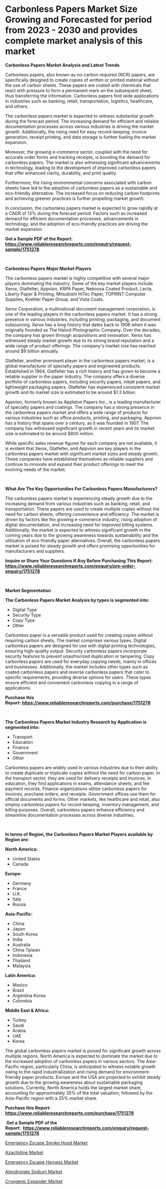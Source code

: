 <p><h1>Carbonless Papers Market Size Growing and Forecasted for period from 2023 - 2030 and provides complete market analysis of this market</h1></p><p><strong>Carbonless Papers Market Analysis and Latest Trends</strong></p>
<p><p>Carbonless papers, also known as no-carbon required (NCR) papers, are specifically designed to create copies of written or printed material without the use of carbon sheets. These papers are coated with chemicals that react with pressure to form a permanent mark on the subsequent sheet, thus transferring the information. Carbonless papers find wide applications in industries such as banking, retail, transportation, logistics, healthcare, and others.</p><p>The carbonless papers market is expected to witness substantial growth during the forecast period. The increasing demand for efficient and reliable documentation processes across various industries is driving the market growth. Additionally, the rising need for easy record-keeping, invoice generation, receipt printing, and data storage is further fueling the market expansion.</p><p>Moreover, the growing e-commerce sector, coupled with the need for accurate order forms and tracking receipts, is boosting the demand for carbonless papers. The market is also witnessing significant advancements in technology, leading to the development of improved carbonless papers that offer enhanced clarity, durability, and print quality.</p><p>Furthermore, the rising environmental concerns associated with carbon sheets have led to the adoption of carbonless papers as a sustainable and eco-friendly alternative. The increased focus on reducing carbon footprints and achieving greener practices is further propelling market growth.</p><p>In conclusion, the carbonless papers market is expected to grow rapidly at a CAGR of 13% during the forecast period. Factors such as increased demand for efficient documentation processes, advancements in technology, and the adoption of eco-friendly practices are driving the market expansion.</p></p>
<p><strong>Get a Sample PDF of the Report:&nbsp; <a href="https://www.reliableresearchreports.com/enquiry/request-sample/1751278">https://www.reliableresearchreports.com/enquiry/request-sample/1751278</a></strong></p>
<p>&nbsp;</p>
<p><strong>Carbonless Papers Major Market Players</strong></p>
<p><p>The carbonless papers market is highly competitive with several major players dominating the industry. Some of the key market players include Xerox, Glatfelter, Appvion, KRPA Paper, Nekoosa Coated Product, Lecta, Liberty Paper & Printing, Mitsubishi HiTec Paper, TOPRINT Computer Supplies, Koehler Paper Group, and Vista Coats.</p><p>Xerox Corporation, a multinational document management corporation, is one of the leading players in the carbonless papers market. It has a strong presence in various industries, including printing, packaging, and document outsourcing. Xerox has a long history that dates back to 1906 when it was originally founded as The Haloid Photographic Company. Over the decades, the company has grown through acquisitions and innovation. Xerox has witnessed steady market growth due to its strong brand reputation and a wide range of product offerings. The company's market size has reached around $9 billion annually.</p><p>Glatfelter, another prominent player in the carbonless papers market, is a global manufacturer of specialty papers and engineered products. Established in 1864, Glatfelter has a rich history and has grown to become a reliable supplier in the paper industry. The company offers a diverse portfolio of carbonless papers, including security papers, inkjet papers, and lightweight packaging papers. Glatfelter has experienced consistent market growth and its market size is estimated to be around $1.3 billion.</p><p>Appvion, formerly known as Appleton Papers Inc., is a leading manufacturer of specialty papers and coatings. The company has a strong presence in the carbonless papers market and offers a wide range of products for various industries such as office products, printing, and packaging. Appvion has a history that spans over a century, as it was founded in 1907. The company has witnessed significant growth in recent years and its market size is estimated to be around $800 million.</p><p>While specific sales revenue figures for each company are not available, it is evident that Xerox, Glatfelter, and Appvion are key players in the carbonless papers market with significant market sizes and steady growth. These companies have established themselves as reliable suppliers and continue to innovate and expand their product offerings to meet the evolving needs of the market.</p></p>
<p>&nbsp;</p>
<p><strong>What Are The Key Opportunities For Carbonless Papers Manufacturers?</strong></p>
<p><p>The carbonless papers market is experiencing steady growth due to the increasing demand from various industries such as banking, retail, and transportation. These papers are used to create multiple copies without the need for carbon sheets, offering convenience and efficiency. The market is driven by factors like the growing e-commerce industry, rising adoption of digital documentation, and increasing need for improved billing systems. Additionally, the market is expected to witness significant growth in the coming years due to the growing awareness towards sustainability and the utilization of eco-friendly paper alternatives. Overall, the carbonless papers market is poised for steady growth and offers promising opportunities for manufacturers and suppliers.</p></p>
<p><strong>Inquire or Share Your Questions If Any Before Purchasing This Report: <a href="https://www.reliableresearchreports.com/enquiry/pre-order-enquiry/1751278">https://www.reliableresearchreports.com/enquiry/pre-order-enquiry/1751278</a></strong></p>
<p>&nbsp;</p>
<p><strong>Market Segmentation</strong></p>
<p><strong>The Carbonless Papers Market Analysis by types is segmented into:</strong></p>
<p><ul><li>Digital Type</li><li>Security Type</li><li>Copy Type</li><li>Other</li></ul></p>
<p><p>Carbonless paper is a versatile product used for creating copies without requiring carbon sheets. The market comprises various types. Digital carbonless papers are designed for use with digital printing technologies, ensuring high-quality output. Security carbonless papers incorporate security features to prevent unauthorized duplication or tampering. Copy carbonless papers are used for everyday copying needs, mainly in offices and businesses. Additionally, the market includes other types such as coated carbonless papers and reverse carbonless papers that cater to specific requirements, providing diverse options for users. These types ensure efficient and convenient carbonless copying in a range of applications.</p></p>
<p><strong>Purchase this Report:&nbsp;<a href="https://www.reliableresearchreports.com/purchase/1751278">https://www.reliableresearchreports.com/purchase/1751278</a></strong></p>
<p>&nbsp;</p>
<p><strong>The Carbonless Papers Market Industry Research by Application is segmented into:</strong></p>
<p><ul><li>Transport</li><li>Education</li><li>Finance</li><li>Government</li><li>Other</li></ul></p>
<p><p>Carbonless papers are widely used in various industries due to their ability to create duplicate or triplicate copies without the need for carbon paper. In the transport sector, they are used for delivery receipts and invoices. In education, they find applications in exams, attendance sheets, and fee payment records. Finance organizations utilize carbonless papers for invoices, purchase orders, and receipts. Government offices use them for official documents and forms. Other markets, like healthcare and retail, also employ carbonless papers for record-keeping, inventory management, and billing purposes. Overall, carbonless papers enhance efficiency and streamline documentation processes across diverse industries.</p></p>
<p>&nbsp;</p>
<p><strong>In terms of Region, the Carbonless Papers Market Players available by Region are:</strong></p>
<p>
    <p> <strong> North America: </strong>
        <ul>
            <li>United States</li>
            <li>Canada</li>
        </ul>
        </p> 
    <p> <strong> Europe: </strong>
        <ul>
            <li>Germany</li>
            <li>France</li>
            <li>U.K.</li>
            <li>Italy</li>
            <li>Russia</li>
        </ul>
        </p> 
    <p> <strong> Asia-Pacific: </strong>
        <ul>
            <li>China</li>
            <li>Japan</li>
            <li>South Korea</li>
            <li>India</li>
            <li>Australia</li>
            <li>China Taiwan</li>
            <li>Indonesia</li>
            <li>Thailand</li>
            <li>Malaysia</li>
        </ul>
        </p> 
    <p> <strong> Latin America: </strong>
        <ul>
            <li>Mexico</li>
            <li>Brazil</li>
            <li>Argentina Korea</li>
            <li>Colombia</li>
        </ul>
        </p> 
    <p> <strong> Middle East & Africa: </strong>
        <ul>
            <li>Turkey</li>
            <li>Saudi</li>
            <li>Arabia</li>
            <li>UAE</li>
            <li>Korea</li>
        </ul>
    </p>
    </p>
<p><p>The global carbonless papers market is poised for significant growth across multiple regions. North America is expected to dominate the market due to the increased adoption of carbonless papers in various sectors. The Asia-Pacific region, particularly China, is anticipated to witness notable growth owing to the rapid industrialization and rising demand for environment-friendly paper products. Europe and the USA are projected to exhibit steady growth due to the growing awareness about sustainable packaging solutions. Currently, North America holds the largest market share, accounting for approximately 35% of the total valuation, followed by the Asia-Pacific region with a 25% market share.</p></p>
<p><strong>Purchase this Report: <a href="https://www.reliableresearchreports.com/purchase/1751278">https://www.reliableresearchreports.com/purchase/1751278</a></strong></p>
<p>&nbsp;<strong>Get a Sample PDF of the Report:&nbsp;&nbsp;<a href="https://www.reliableresearchreports.com/enquiry/request-sample/1751278">https://www.reliableresearchreports.com/enquiry/request-sample/1751278</a></strong></p>
<p><strong></strong></p>
<p><p><a href="https://medium.com/@anmolreportprime/emergency-escape-smoke-hood-market-outlook-industry-overview-and-forecast-2023-to-2030-740deb3c2bc2">Emergency Escape Smoke Hood Market</a></p><p><a href="https://github.com/melchekhinf/Market-Research-Report-List-1/blob/main/azacitidine-market.md">Azacitidine Market</a></p><p><a href="https://medium.com/@chiragreportprime3/emergency-escape-harness-market-analysis-its-cagr-market-segmentation-and-global-industry-4b9710f9d118">Emergency Escape Harness Market</a></p><p><a href="https://github.com/sndrkn/Market-Research-Report-List-1/blob/main/alendronate-sodium-market.md">Alendronate Sodium Market</a></p><p><a href="https://medium.com/@jhonwin654/cryogenic-expander-market-insights-into-market-cagr-market-trends-and-growth-strategies-194b05b4da37">Cryogenic Expander Market</a></p></p>